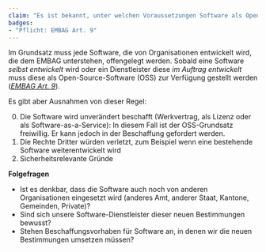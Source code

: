 ```yaml
---
claim: "Es ist bekannt, unter welchen Voraussetzungen Software als Open-Source-Software bereit gestellt werden muss."
badges:
- "Pflicht: EMBAG Art. 9"
---
```


Im Grundsatz muss jede Software, die von Organisationen entwickelt wird, die dem EMBAG unterstehen, offengelegt werden. Sobald eine Software _selbst entwickelt_ wird oder ein Dienstleister diese _im Auftrag entwickelt_ muss diese als Open-Source-Software (OSS) zur Verfügung gestellt werden (_[EMBAG Art. 9](https://www.fedlex.admin.ch/eli/fga/2023/787/de#art_9)_).

Es gibt aber Ausnahmen von dieser Regel:

0. Die Software wird unverändert beschafft (Werkvertrag, als Lizenz oder als Software-as-a-Service): In diesem Fall ist der OSS-Grundsatz freiwillig. Er kann jedoch in der Beschaffung gefordert werden.
0. Die Rechte Dritter würden verletzt, zum Beispiel wenn eine bestehende Software weiterentwickelt wird
0. Sicherheitsrelevante Gründe

**Folgefragen**

* Ist es denkbar, dass die Software auch noch von anderen Organisationen eingesetzt wird (anderes Amt, anderer Staat, Kantone, Gemeinden, Private)?
* Sind sich unsere Software-Dienstleister dieser neuen Bestimmungen bewusst?
* Stehen Beschaffungsvorhaben für Software an, in denen wir die neuen Bestimmungen umsetzen müssen?
